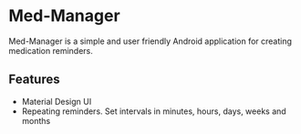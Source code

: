 # Med-Manager 
Med-Manager is a simple and user friendly Android application for creating medication reminders.

Features
-------

- Material Design UI
- Repeating reminders. Set intervals in minutes, hours, days, weeks and months
